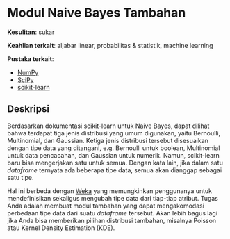 # Modul Naive Bayes Tambahan

**Kesulitan**: sukar

**Keahlian terkait**: aljabar linear, probabilitas & statistik, machine learning

**Pustaka terkait**:

* [NumPy](http://www.numpy.org/)
* [SciPy](https://www.scipy.org/)
* [scikit-learn](http://scikit-learn.org/stable/)

## Deskripsi

Berdasarkan dokumentasi scikit-learn untuk Naive Bayes, dapat dilihat bahwa
terdapat tiga jenis distribusi yang umum digunakan, yaitu Bernoulli, Multinomial,
dan Gaussian. Ketiga jenis distribusi tersebut disesuaikan dengan tipe data yang
ditangani, e.g. Bernoulli untuk boolean, Multinomial untuk data pencacahan, dan
Gaussian untuk numerik. Namun, scikit-learn baru bisa mengerjakan satu untuk semua.
Dengan kata lain, jika dalam satu *dataframe* ternyata ada beberapa tipe data,
semua akan dianggap sebagai satu tipe.

Hal ini berbeda dengan [Weka](http://www.cs.waikato.ac.nz/ml/weka/) yang memungkinkan
penggunanya untuk mendefinisikan sekaligus mengubah tipe data dari tiap-tiap atribut.
Tugas Anda adalah membuat modul tambahan yang dapat mengakomodasi perbedaan tipe data
dari suatu *dataframe* tersebut. Akan lebih bagus lagi jika Anda bisa memberikan
pilihan distribusi tambahan, misalnya Poisson atau Kernel Density Estimation (KDE).
